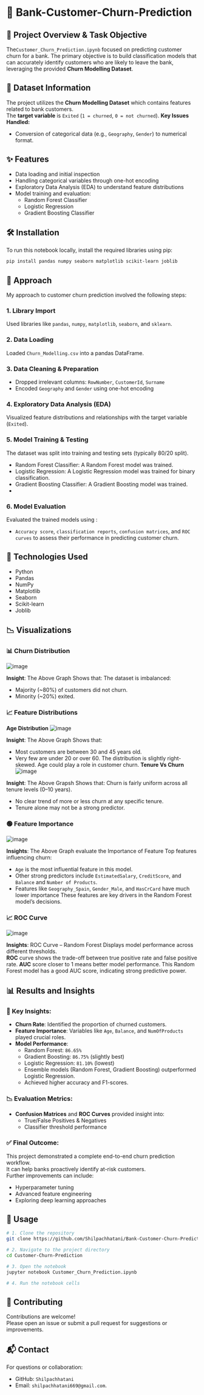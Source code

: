 # 💼 Bank-Customer-Churn-Prediction

## 📌 Project Overview & Task Objective

The`Customer_Churn_Prediction.ipynb` focused on predicting customer churn for a bank.
The primary objective is to build classification models that can accurately identify 
customers who are likely to leave the bank, leveraging the provided **Churn Modelling Dataset**.

## 📂 Dataset Information

The project utilizes the **Churn Modelling Dataset** which contains features related to bank customers.  
The **target variable** is `Exited` (`1 = churned`, `0 = not churned`).
**Key Issues Handled:**
- Conversion of categorical data (e.g., `Geography`, `Gender`) to numerical format.

## ✨ Features

- Data loading and initial inspection  
- Handling categorical variables through one-hot encoding  
- Exploratory Data Analysis (EDA) to understand feature distributions  
- Model training and evaluation:
  - Random Forest Classifier
  - Logistic Regression
  - Gradient Boosting Classifier  

## 🛠️ Installation

To run this notebook locally, install the required libraries using pip:

```bash
pip install pandas numpy seaborn matplotlib scikit-learn joblib
```

## 🚀 Approach
My approach to customer churn prediction involved the following steps:
### 1. Library Import  
Used libraries like `pandas`, `numpy`, `matplotlib`, `seaborn`, and `sklearn`.

### 2. Data Loading  
Loaded `Churn_Modelling.csv` into a pandas DataFrame.

### 3. Data Cleaning & Preparation  
- Dropped irrelevant columns: `RowNumber`, `CustomerId`, `Surname`  
- Encoded `Geography` and `Gender` using one-hot encoding

### 4. Exploratory Data Analysis (EDA)  
Visualized feature distributions and relationships with the target variable (`Exited`).

### 5. Model Training & Testing  
The dataset was split into training and testing sets (typically 80/20 split).
- Random Forest Classifier: A Random Forest model was trained.
- Logistic Regression: A Logistic Regression model was trained for binary classification.
- Gradient Boosting Classifier: A Gradient Boosting model was trained.
- 
### 6. Model Evaluation  
Evaluated the trained models using :
- `Accuracy score`, `classification reports`,
  `confusion matrices`, and `ROC curves` to assess their performance in predicting
   customer churn.

## 🧰 Technologies Used

-  Python  
-  Pandas  
-  NumPy  
-  Matplotlib  
-  Seaborn  
-  Scikit-learn  
-  Joblib  

## 📉 Visualizations

### 📊 Churn Distribution  
![image](https://github.com/user-attachments/assets/f4950e33-cd1a-49d6-a74a-2de7b14f9776)

**Insight**: 
The Above Graph Shows that:
The dataset is imbalanced:
- Majority (~80%) of customers did not churn.
- Minority (~20%) exited.

### 📈 Feature Distributions  
**Age Distribution**
![image](https://github.com/user-attachments/assets/fdcd66ea-951d-4043-bdf4-e60145b40b58)

**Insight**:
The Above Graph Shows that:
- Most customers are between 30 and 45 years old.
- Very few are under 20 or over 60.
The distribution is slightly right-skewed.
Age could play a role in customer churn.
**Tenure Vs Churn**
  ![image](https://github.com/user-attachments/assets/dccf8d1a-a0f3-4403-a650-611ea766f5d0)

**Insight**:
The Above Grapsh Shows that:
Churn is fairly uniform across all tenure levels (0–10 years).
- No clear trend of more or less churn at any specific tenure.
- Tenure alone may not be a strong predictor.
### 🟢 Feature Importance
![image](https://github.com/user-attachments/assets/1a25e02f-71e9-4522-8772-2b6d2ace20b2)

**Insights**:
The Above Graph evaluate the Importance of Feature
Top features influencing churn:
- `Age` is the most influential feature in this model.
- Other strong predictors include `EstimatedSalary`, `CreditScore`, and `Balance` and `Number of Products`.
- Features like `Geography_Spain`, `Gender_Male`, and `HasCrCard` have much lower importance These features are key drivers in the Random Forest model’s decisions.

### 📈 ROC Curve  
![image](https://github.com/user-attachments/assets/ebbf335a-e144-4615-9de5-5d221b25f528)


**Insights**:
ROC Curve – Random Forest
Displays model performance across different thresholds.  
**ROC** curve shows the trade-off between true positive rate and false positive rate.
**AUC** score closer to 1 means better model performance.
This Random Forest model has a good AUC score, indicating strong predictive power.

## 📊 Results and Insights

### 🔎 Key Insights:

- **Churn Rate**: Identified the proportion of churned customers.  
- **Feature Importance**: Variables like `Age`, `Balance`, and `NumOfProducts` played crucial roles.  
- **Model Performance**:
  - Random Forest: `86.65%`
  - Gradient Boosting: `86.75%` (slightly best)
  - Logistic Regression: `81.10%` (lowest)
  - Ensemble models (Random Forest, Gradient Boosting) outperformed Logistic Regression.
  - Achieved higher accuracy and F1-scores.  

### 📉 Evaluation Metrics:

- **Confusion Matrices** and **ROC Curves** provided insight into:
  - True/False Positives & Negatives
  - Classifier threshold performance

### ✅ Final Outcome:
This project demonstrated a complete end-to-end churn prediction workflow.  
It can help banks proactively identify at-risk customers.  
Further improvements can include:
- Hyperparameter tuning  
- Advanced feature engineering  
- Exploring deep learning approaches

## 🧪 Usage

```bash
# 1. Clone the repository
git clone https://github.com/Shilpachhatani/Bank-Customer-Churn-Prediction.git

# 2. Navigate to the project directory
cd Customer-Churn-Prediction

# 3. Open the notebook
jupyter notebook Customer_Churn_Prediction.ipynb

# 4. Run the notebook cells
```

## 🤝 Contributing

Contributions are welcome!  
Please open an issue or submit a pull request for suggestions or improvements.

## 📬 Contact

For questions or collaboration:

- GitHub: `Shilpachhatani`
- Email: `shilpachhatani669@gmail.com`.
